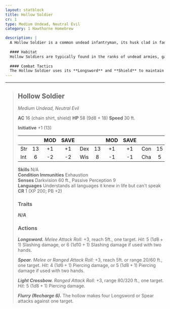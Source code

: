 ```yaml
---
layout: statblock
title: Hollow Soldier
cr: 1
type: Medium Undead, Neutral Evil
category: 1 Hawthorne Homebrew

description: |
  A Hollow Soldier is a common undead infantryman, its husk clad in faded armor and driven by the lingering military discipline it held in life. Though slow-witted, it is capable of wielding multiple weapons and utilizing tactical gear, making it a more significant threat than a basic zombie.
  
  #### Habitat
  Hollow Soldiers are typically found in the ranks of undead armies, garrisoned in ruined castles, or standing sentry duty in the crypts and battlements they guarded in life. They are a staple of necromancer forces.
  
  #### Combat Tactics
  The Hollow Soldier uses its **Longsword** and **Shield** to maintain a higher Armor Class and hold the line. It uses its **Spear** or **Light Crossbow** to engage targets trying to keep their distance. Like other Hollows, it possesses the dangerous **Flurry** action, which it will use to attempt to overwhelm a single adjacent target with a rapid barrage of four melee attacks.
---
```


___
> ## Hollow Soldier
> *Medium Undead, Neutral Evil*
> 
> **AC** 16 (chain shirt, shield) **HP** 58 (9d8 + 18) **Speed** 30 ft.
> 
> **Initiative** +1 (13)
>
> | | | MOD | SAVE | | | MOD | SAVE | | | MOD | SAVE |
> |:--|:-:|:----:|:----:|:--|:-:|:----:|:----:|:--|:-:|:----:|:----:|
> |Str| 13| +1 | +1 |Dex| 13| +1 | +1 |Con| 15| +2 | +2 |
> |Int| 6| -2 | -2 |Wis| 8| -1 | -1 |Cha| 5| -3 | -3 |
>
> **Skills** N/A  
> **Condition Immunities** Exhaustion  
> **Senses** Darkvision 60 ft., Passive Perception 9  
> **Languages** Understands all languages it knew in life but can't speak  
> **CR** 1 (XP 200; PB +2)
>
> ### Traits
>
> ***N/A***
>
> ### Actions
>
> ***Longsword.*** *Melee Attack Roll:* +3, reach 5ft., one target. *Hit:* 5 ($1d8 + 1$) Slashing damage, or 6 ($1d10 + 1$) Slashing damage if used with two hands.
>
> ***Spear.*** *Melee or Ranged Attack Roll:* +3, reach 5ft. or range 20/60 ft., one target. *Hit:* 4 ($1d6 + 1$) Piercing damage, or 5 ($1d8 + 1$) Piercing damage if used with two hands.
>
> ***Light Crossbow.*** *Ranged Attack Roll:* +3, range 80/320 ft., one target. *Hit:* 5 ($1d8 + 1$) Piercing damage.
>
> ***Flurry (Recharge 6).*** The hollow makes four Longsword or Spear attacks against one target.